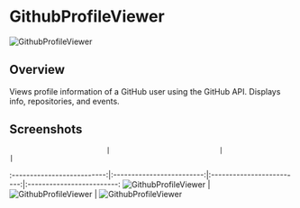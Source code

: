 # GithubProfileViewer

![GithubProfileViewer](https://raw.githubusercontent.com/lawloretienne/GithubProfileViewer/master/images/ic_launcher.png)

## Overview

Views profile information of a GitHub user using the GitHub API. Displays info, repositories, and events.

## Screenshots

                            |                           |                           |                           
:--------------------------:|:-------------------------:|:-------------------------:|:-------------------------:
![GithubProfileViewer](https://raw.githubusercontent.com/lawloretienne/GithubProfileViewer/master/images/GithubProfileViewer_Screenshot_1.png)   |   ![GithubProfileViewer](https://raw.githubusercontent.com/lawloretienne/GithubProfileViewer/master/images/GithubProfileViewer_Screenshot_2.png)   |   ![GithubProfileViewer](https://raw.githubusercontent.com/lawloretienne/GithubProfileViewer/master/images/GithubProfileViewer_Screenshot_3.png)


